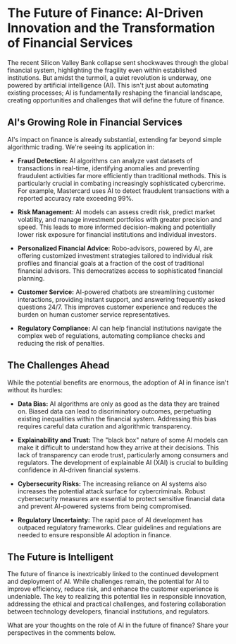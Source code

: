 # The Future of Finance: AI-Driven Innovation and the Transformation of Financial Services

The recent Silicon Valley Bank collapse sent shockwaves through the global financial system, highlighting the fragility even within established institutions.  But amidst the turmoil, a quiet revolution is underway, one powered by artificial intelligence (AI).  This isn't just about automating existing processes; AI is fundamentally reshaping the financial landscape, creating opportunities and challenges that will define the future of finance.

## AI's Growing Role in Financial Services

AI's impact on finance is already substantial, extending far beyond simple algorithmic trading.  We're seeing its application in:

* **Fraud Detection:** AI algorithms can analyze vast datasets of transactions in real-time, identifying anomalies and preventing fraudulent activities far more efficiently than traditional methods.  This is particularly crucial in combating increasingly sophisticated cybercrime.  For example, Mastercard uses AI to detect fraudulent transactions with a reported accuracy rate exceeding 99%.

* **Risk Management:**  AI models can assess credit risk, predict market volatility, and manage investment portfolios with greater precision and speed.  This leads to more informed decision-making and potentially lower risk exposure for financial institutions and individual investors.

* **Personalized Financial Advice:**  Robo-advisors, powered by AI, are offering customized investment strategies tailored to individual risk profiles and financial goals at a fraction of the cost of traditional financial advisors.  This democratizes access to sophisticated financial planning.

* **Customer Service:** AI-powered chatbots are streamlining customer interactions, providing instant support, and answering frequently asked questions 24/7.  This improves customer experience and reduces the burden on human customer service representatives.

* **Regulatory Compliance:**  AI can help financial institutions navigate the complex web of regulations, automating compliance checks and reducing the risk of penalties.


## The Challenges Ahead

While the potential benefits are enormous, the adoption of AI in finance isn't without its hurdles:

* **Data Bias:** AI algorithms are only as good as the data they are trained on.  Biased data can lead to discriminatory outcomes, perpetuating existing inequalities within the financial system.  Addressing this bias requires careful data curation and algorithmic transparency.

* **Explainability and Trust:**  The "black box" nature of some AI models can make it difficult to understand how they arrive at their decisions.  This lack of transparency can erode trust, particularly among consumers and regulators.  The development of explainable AI (XAI) is crucial to building confidence in AI-driven financial systems.

* **Cybersecurity Risks:**  The increasing reliance on AI systems also increases the potential attack surface for cybercriminals.  Robust cybersecurity measures are essential to protect sensitive financial data and prevent AI-powered systems from being compromised.

* **Regulatory Uncertainty:** The rapid pace of AI development has outpaced regulatory frameworks.  Clear guidelines and regulations are needed to ensure responsible AI adoption in finance.


## The Future is Intelligent

The future of finance is inextricably linked to the continued development and deployment of AI.  While challenges remain, the potential for AI to improve efficiency, reduce risk, and enhance the customer experience is undeniable.  The key to realizing this potential lies in responsible innovation, addressing the ethical and practical challenges, and fostering collaboration between technology developers, financial institutions, and regulators.


What are your thoughts on the role of AI in the future of finance?  Share your perspectives in the comments below.
